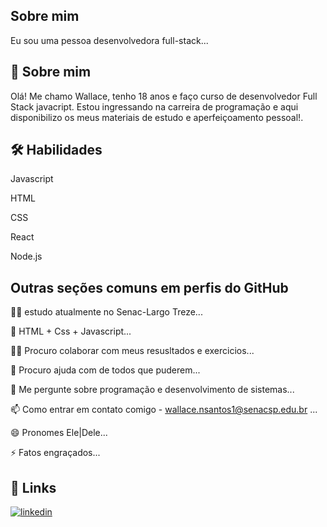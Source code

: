 
## Sobre mim
 Eu sou uma pessoa desenvolvedora full-stack...


## 🚀 Sobre mim
Olá! Me chamo Wallace, tenho 18 anos e faço curso de desenvolvedor Full Stack javacript. Estou ingressando na carreira de programação e aqui disponibilizo os meus materiais de estudo e aperfeiçoamento pessoal!.


## 🛠 Habilidades
Javascript

HTML

CSS

React

Node.js



## Outras seções comuns em perfis do GitHub
👩‍💻 estudo atualmente no Senac-Largo Treze...

🧠 HTML + Css + Javascript...

👯‍♀️ Procuro colaborar com meus resusltados e exercicios...

🤔 Procuro ajuda com de todos que puderem...

💬 Me pergunte sobre programação e desenvolvimento de sistemas...

📫 Como entrar em contato comigo - wallace.nsantos1@senacsp.edu.br ...

😄 Pronomes Ele|Dele...

⚡️ Fatos engraçados...


## 🔗 Links
[![linkedin](https://img.shields.io/badge/linkedin-0A66C2?style=for-the-badge&logo=linkedin&logoColor=white)](https://www.linkedin.com/in/wallace-santos-225aa82ab)
